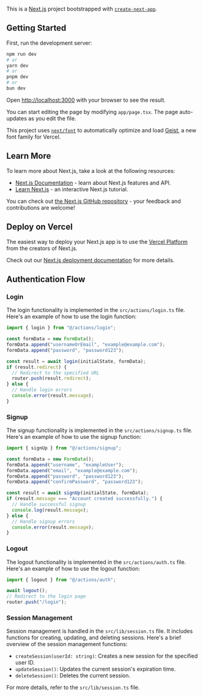 This is a [Next.js](https://nextjs.org) project bootstrapped with [`create-next-app`](https://nextjs.org/docs/app/api-reference/cli/create-next-app).

## Getting Started

First, run the development server:

```bash
npm run dev
# or
yarn dev
# or
pnpm dev
# or
bun dev
```

Open [http://localhost:3000](http://localhost:3000) with your browser to see the result.

You can start editing the page by modifying `app/page.tsx`. The page auto-updates as you edit the file.

This project uses [`next/font`](https://nextjs.org/docs/app/building-your-application/optimizing/fonts) to automatically optimize and load [Geist](https://vercel.com/font), a new font family for Vercel.

## Learn More

To learn more about Next.js, take a look at the following resources:

- [Next.js Documentation](https://nextjs.org/docs) - learn about Next.js features and API.
- [Learn Next.js](https://nextjs.org/learn) - an interactive Next.js tutorial.

You can check out [the Next.js GitHub repository](https://github.com/vercel/next.js) - your feedback and contributions are welcome!

## Deploy on Vercel

The easiest way to deploy your Next.js app is to use the [Vercel Platform](https://vercel.com/new?utm_medium=default-template&filter=next.js&utm_source=create-next-app&utm_campaign=create-next-app-readme) from the creators of Next.js.

Check out our [Next.js deployment documentation](https://nextjs.org/docs/app/building-your-application/deploying) for more details.

## Authentication Flow

### Login

The login functionality is implemented in the `src/actions/login.ts` file. Here's an example of how to use the login function:

```typescript
import { login } from "@/actions/login";

const formData = new FormData();
formData.append("usernameOrEmail", "example@example.com");
formData.append("password", "password123");

const result = await login(initialState, formData);
if (result.redirect) {
  // Redirect to the specified URL
  router.push(result.redirect);
} else {
  // Handle login errors
  console.error(result.message);
}
```

### Signup

The signup functionality is implemented in the `src/actions/signup.ts` file. Here's an example of how to use the signup function:

```typescript
import { signUp } from "@/actions/signup";

const formData = new FormData();
formData.append("username", "exampleUser");
formData.append("email", "example@example.com");
formData.append("password", "password123");
formData.append("confirmPassword", "password123");

const result = await signUp(initialState, formData);
if (result.message === "Account created successfully.") {
  // Handle successful signup
  console.log(result.message);
} else {
  // Handle signup errors
  console.error(result.message);
}
```

### Logout

The logout functionality is implemented in the `src/actions/auth.ts` file. Here's an example of how to use the logout function:

```typescript
import { logout } from "@/actions/auth";

await logout();
// Redirect to the login page
router.push("/login");
```

### Session Management

Session management is handled in the `src/lib/session.ts` file. It includes functions for creating, updating, and deleting sessions. Here's a brief overview of the session management functions:

- `createSession(userId: string)`: Creates a new session for the specified user ID.
- `updateSession()`: Updates the current session's expiration time.
- `deleteSession()`: Deletes the current session.

For more details, refer to the `src/lib/session.ts` file.
